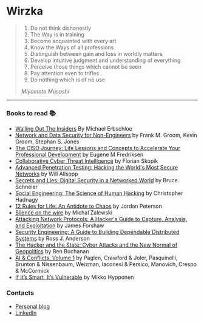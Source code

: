 # Wirzka

> 1. Do not think dishonestly
> 2. The Way is in training
> 3. Become acquainted with every art
> 4. Know the Ways of all professions
> 5. Distinguish between gain and loss in worldly matters
> 6. Develop intuitive judgment and understanding of everything
> 7. Perceive those things which cannot be seen
> 8. Pay attention even to trifles
> 9. Do nothing which is of no use
> 
> _Miyamoto Musashi_

---

### Books to read :books: 
- [Walling Out The Insiders](https://www.routledge.com/Walling-Out-the-Insiders-Controlling-Access-to-Improve-Organizational-Security/Erbschloe/p/book/9781138031609) By Michael Erbschloe
- [Network and Data Security for Non-Engineers](https://www.oreilly.com/library/view/network-and-data/9781315350219/) by Frank M. Groom, Kevin Groom, Stephan S. Jones
- [The CISO Journey: Life Lessons and Concepts to Accelerate Your Professional Development](https://www.amazon.it/CISO-Journey-Accelerate-Professional-Development/dp/1138197394) by Eugene M Fredriksen
- [Collaborative Cyber Threat Intelligence](https://www.routledge.com/Collaborative-Cyber-Threat-Intelligence-Detecting-and-Responding-to-Advanced/Skopik/p/book/9781138031821) by Florian Skopik
- [Advanced Penetration Testing: Hacking the World's Most Secure Networks](https://onlinelibrary.wiley.com/doi/book/10.1002/9781119367741) by Will Allsopp
- [Secrets and Lies: Digital Security in a Networked World](https://onlinelibrary.wiley.com/doi/book/10.1002/9781119183631) by Bruce Schneier
- [Social Engineering: The Science of Human Hacking](https://onlinelibrary.wiley.com/doi/book/10.1002/9781119433729) by Christopher Hadnagy
- [12 Rules for Life: An Antidote to Chaos](https://www.jordanbpeterson.com/12-rules-for-life/) by Jordan Peterson
- [Silence on the wire](https://nostarch.com/silence.htm) by Michal Zalewski
- [Attacking Network Protocols: A Hacker's Guide to Capture, Analysis, and Exploitation](https://nostarch.com/networkprotocols) by James Forshaw
- [Security Engineering: A Guide to Building Dependable Distributed Systems](https://www.wiley.com/en-us/Security+Engineering%3A+A+Guide+to+Building+Dependable+Distributed+Systems%2C+2nd+Edition-p-9780470068526) by Ross J. Anderson
- [The Hacker and the State: Cyber Attacks and the New Normal of Geopolitics](https://www.hup.harvard.edu/catalog.php?isbn=9780674987555) by Ben Buchanan
- [AI & Conflicts. Volume 1](https://www.krisispublishing.com/prodotto/ai-conflicts-volume-1/) by Paglen, Crawford & Joler, Pasquinelli, Brunton & Nissenbaum, Weizman, Iaconesi & Persico, Manovich, Crespo & McCormick
- [If It’s Smart, It’s Vulnerable](https://www.ifitssmartitsvulnerable.com/) by Mikko Hypponen


### Contacts
* [Personal blog](https://grig.ooo)
* [LinkedIn](https://www.linkedin.com/in/andrea-grigoletto/)
